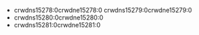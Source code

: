 - crwdns15278:0crwdne15278:0 crwdns15279:0crwdne15279:0
- crwdns15280:0crwdne15280:0
- crwdns15281:0crwdne15281:0